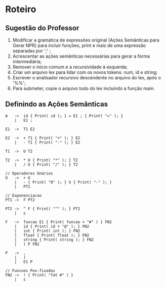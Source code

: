 # Roteiro

## Sugestão do Professor

1. Modificar a gramática de expressões original (Ações Semânticas para Gerar NPR) para incluir funções, print e mais de uma expressão separadas por ';' ;
2. Acrescentar as ações semânticas necessárias para gerar a forma intermediária;
3. Remover o início comum e a recursividade à esquerda;
4. Criar um arquivo lex para lidar com os novos tokens: num, id e string;
5. Escrever o analisador recursivo descendente no arquivo do lex, após o '%%';
6. Para submeter, copie o arquivo todo do lex incluindo a função main.

## Definindo as Ações Semânticas

```
A   ->  id { Print( id ); } = E1 ; { Print( "=" ); }
    |   E1 ;

E1  ->  T1 E2

E2  ->  + T1 { Print( "+" ); } E2
    |   - T1 { Print( "-" ); } E2

T1  ->  U T2

T2  ->  * U { Print( "*" ); } T2
    |   / U { Print( "/" ); } T2

// Operadores Unários
U   ->  + U 
    |   - { Print( "0" ); } U { Print( "-" ); }
    |   PT1

// Exponenciacao
PT1 ->  F PT2

PT2 ->  ^ F { Print( "^" ); } PT2
    |   ε

F   ->  funcao E1 { Print( funcao + "#" ) } FN2
    |   id { Print( id + "@" ); } FN2
    |   int { Print( int ); } FN2
    |   float { Print( float ); } FN2
    |   string { Print( string ); } FN2
    |   ( P FN2

P   ->  ,
    |   )
    |   E1 P

// Funcoes Pos-fixadas
FN2 ->  ! { Print( "fat #" ) }
    |   ε

```
